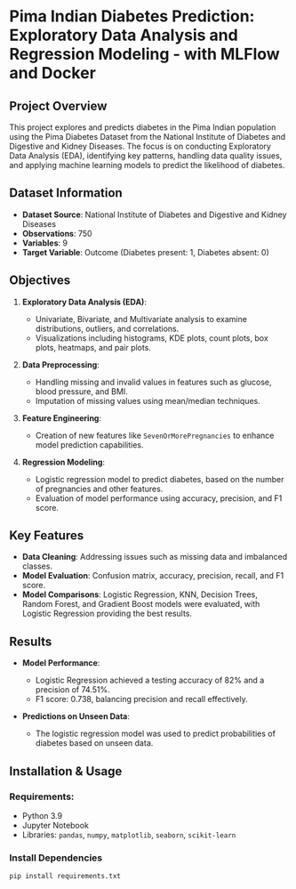 # Pima Indian Diabetes Prediction: Exploratory Data Analysis and Regression Modeling - with MLFlow and Docker

## Project Overview
This project explores and predicts diabetes in the Pima Indian population using the Pima Diabetes Dataset from the National Institute of Diabetes and Digestive and Kidney Diseases. The focus is on conducting Exploratory Data Analysis (EDA), identifying key patterns, handling data quality issues, and applying machine learning models to predict the likelihood of diabetes.

## Dataset Information
- **Dataset Source**: National Institute of Diabetes and Digestive and Kidney Diseases
- **Observations**: 750
- **Variables**: 9
- **Target Variable**: Outcome (Diabetes present: 1, Diabetes absent: 0)

## Objectives
1. **Exploratory Data Analysis (EDA)**: 
   - Univariate, Bivariate, and Multivariate analysis to examine distributions, outliers, and correlations.
   - Visualizations including histograms, KDE plots, count plots, box plots, heatmaps, and pair plots.
   
2. **Data Preprocessing**:
   - Handling missing and invalid values in features such as glucose, blood pressure, and BMI.
   - Imputation of missing values using mean/median techniques.

3. **Feature Engineering**:
   - Creation of new features like `SevenOrMorePregnancies` to enhance model prediction capabilities.

4. **Regression Modeling**:
   - Logistic regression model to predict diabetes, based on the number of pregnancies and other features.
   - Evaluation of model performance using accuracy, precision, and F1 score.

## Key Features
- **Data Cleaning**: Addressing issues such as missing data and imbalanced classes.
- **Model Evaluation**: Confusion matrix, accuracy, precision, recall, and F1 score.
- **Model Comparisons**: Logistic Regression, KNN, Decision Trees, Random Forest, and Gradient Boost models were evaluated, with Logistic Regression providing the best results.

## Results
- **Model Performance**:
   - Logistic Regression achieved a testing accuracy of 82% and a precision of 74.51%.
   - F1 score: 0.738, balancing precision and recall effectively.

- **Predictions on Unseen Data**:
   - The logistic regression model was used to predict probabilities of diabetes based on unseen data.

## Installation & Usage
### Requirements:
- Python 3.9
- Jupyter Notebook
- Libraries: `pandas`, `numpy`, `matplotlib`, `seaborn`, `scikit-learn`

### Install Dependencies
```bash
pip install requirements.txt
